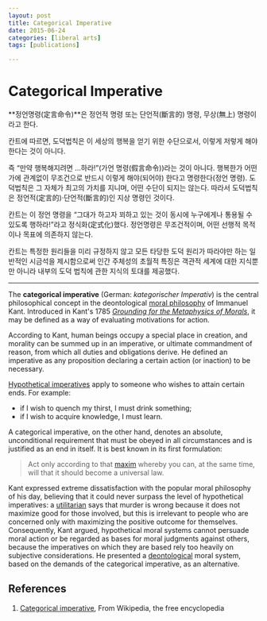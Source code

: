 ```yaml
---
layout: post
title: Categorical Imperative
date: 2015-06-24
categories: [liberal arts]
tags: [publications]

---
```


# Categorical Imperative

**정언명령(定言命令)**은 정언적 명령 또는 단언적(斷言的) 명령, 무상(無上) 명령이라고 한다.

칸트에 따르면, 도덕법칙은 이 세상의 행복을 얻기 위한 수단으로서, 이렇게 저렇게 해야 한다는 것이 아니다. 

즉 “만약 행복해지려면 …하라!”(가언 명령(假言命令))라는 것이 아니다. 행복한가 어떤가에 관계없이 무조건으로 반드시 이렇게 해야(되어야) 한다고 명령한다(정언 명령). 도덕법칙은 그 자체가 최고의 가치를 지니며, 어떤 수단이 되지는 않는다. 따라서 도덕법칙은 정언적(定言的)·단언적(斷言的)인 지상 명령인 것이다. 

칸트는 이 정언 명령을 “그대가 하고자 꾀하고 있는 것이 동시에 누구에게나 통용될 수 있도록 행하라!”라고 정식화(定式化)했다. 정언명령은 무조건적이며, 어떤 선행적 목적이나 목표에 의존하지 않는다. 

칸트는 특정한 원리들을 미리 규정하지 않고 모든 타당한 도덕 원리가 따라야만 하는 일반적인 시금석을 제시함으로써 인간 주체성의 초월적 특징은 객관적 세계에 대한 지식뿐만 아니라 내부의 도덕 법칙에 관한 지식의 토대를 제공했다.

---

The **categorical imperative** (German: *kategorischer Imperativ*) is the central philosophical concept in the deontological [moral philosophy](https://en.wikipedia.org/wiki/Moral_philosophy#Deontology) of Immanuel Kant. Introduced in Kant's 1785 [*Grounding for the Metaphysics of Morals*](https://en.wikipedia.org/wiki/Grounding_for_the_Metaphysics_of_Morals), it may be defined as a way of evaluating motivations for action.

According to Kant, human beings occupy a special place in creation, and morality can be summed up in an imperative, or ultimate commandment of reason, from which all duties and obligations derive. He defined an imperative as any proposition declaring a certain action (or inaction) to be necessary.

[Hypothetical imperatives](https://en.wikipedia.org/wiki/Hypothetical_imperative) apply to someone who wishes to attain certain ends. For example:

* if I wish to quench my thirst, I must drink something;
* if I wish to acquire knowledge, I must learn.


A categorical imperative, on the other hand, denotes an absolute, unconditional requirement that must be obeyed in all circumstances and is justified as an end in itself. It is best known in its first formulation:

> Act only according to that [maxim](https://en.wikipedia.org/wiki/Maxim_(philosophy)) whereby you can, at the same time, will that it should become a universal law.

Kant expressed extreme dissatisfaction with the popular moral philosophy of his day, believing that it could never surpass the level of hypothetical imperatives: a [utilitarian](https://en.wikipedia.org/wiki/Utilitarian) says that murder is wrong because it does not maximize good for those involved, but this is irrelevant to people who are concerned only with maximizing the positive outcome for themselves. Consequently, Kant argued, hypothetical moral systems cannot persuade moral action or be regarded as bases for moral judgments against others, because the imperatives on which they are based rely too heavily on subjective considerations. He presented a [deontological](https://en.wikipedia.org/wiki/Deontological) moral system, based on the demands of the categorical imperative, as an alternative.

## References

1. [Categorical imperative](https://en.wikipedia.org/wiki/Categorical_imperative), From Wikipedia, the free encyclopedia